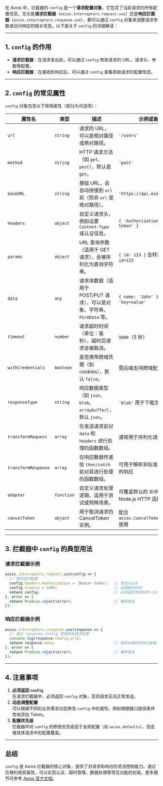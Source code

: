 在 Axios 中，拦截器的 `config` 是一个**请求配置对象**，它包含了当前请求的所有配置信息。无论是**请求拦截器**（`axios.interceptors.request.use`）还是**响应拦截器**（`axios.interceptors.response.use`），都可以通过 `config` 对象来调整请求参数或访问响应的相关信息。以下是关于 `config` 的详细解读：

---

## **1. `config` 的作用**
- **请求拦截器**：在请求发出前，可以通过 `config` 修改请求的 URL、请求头、参数等配置。
- **响应拦截器**：在接收到响应后，可以通过 `config` 查看原始请求的配置信息。

---

## **2. `config` 的常见属性**
`config` 对象包含以下常用属性（部分为可选项）：

| 属性名              | 类型       | 描述                                                         | 示例或备注                              |
| ------------------- | ---------- | ------------------------------------------------------------ | --------------------------------------- |
| `url`               | `string`   | 请求的 URL，可以是相对路径或绝对路径。                       | `'/users'`                              |
| `method`            | `string`   | HTTP 请求方法（如 `get`、`post`），默认是 `get`。            | `'post'`                                |
| `baseURL`           | `string`   | 基础 URL，会自动拼接到 `url` 前（除非 `url` 是绝对路径）。   | `'https://api.example.com'`             |
| `headers`           | `object`   | 自定义请求头，例如设置 `Content-Type` 或认证信息。           | `{ 'Authorization': 'Bearer token' }`   |
| `params`            | `object`   | URL 查询参数（适用于 GET 请求），会被序列化为查询字符串。    | `{ id: 123 }` 会转换为 `?id=123`        |
| `data`              | `any`      | 请求体数据（适用于 POST/PUT 请求），可以是对象、字符串、`FormData` 等。 | `{ name: 'John' }` 或 `'key=value'`     |
| `timeout`           | `number`   | 请求超时时间（单位：毫秒），超时后请求会被取消。             | `5000`（5 秒）                          |
| `withCredentials`   | `boolean`  | 是否携带跨域凭据（如 cookies），默认 `false`。               | 需后端支持跨域配置（CORS）              |
| `responseType`      | `string`   | 响应数据类型（如 `json`、`blob`、`arraybuffer`），默认 `json`。 | `'blob'` 用于下载文件                   |
| `transformRequest`  | `array`    | 在发送请求前对 `data` 和 `headers` 进行处理的函数数组。      | 通常用于序列化请求数据                  |
| `transformResponse` | `array`    | 在响应数据传递给 `then/catch` 前对其进行处理的函数数组。     | 可用于解析非标准 JSON 格式的响应        |
| `adapter`           | `function` | 自定义请求处理逻辑，适用于测试或特殊场景。                   | 可覆盖默认的 XHR 或 Node.js HTTP 适配器 |
| `cancelToken`       | `object`   | 用于取消请求的 CancelToken 实例。                            | 配合 `axios.CancelToken.source()` 使用  |

---

## **3. 拦截器中 `config` 的典型用法**
### **请求拦截器示例**
```javascript
axios.interceptors.request.use(config => {
  // 修改请求配置
  config.headers.Authorization = 'Bearer token';  // 添加认证头
  config.timeout = 5000;                          // 设置超时时间
  return config;                                  // 必须返回修改后的 config
}, error => {
  return Promise.reject(error);                   // 捕获错误
});
```

### **响应拦截器示例**
```javascript
axios.interceptors.response.use(response => {
  // 通过 response.config 获取原始请求配置
  console.log(response.config.url); 
  return response.data;                           // 返回处理后的响应数据
}, error => {
  return Promise.reject(error);                   // 捕获错误
});
```

---

## **4. 注意事项**
1. **必须返回 `config`**  
   在请求拦截器中，必须返回 `config` 对象，否则请求无法正常发送。
2. **动态调整配置**  
   可以根据不同的业务需求动态修改 `config` 中的属性，例如根据接口路径条件性地添加 Token。
3. **配置优先级**  
   拦截器中对 `config` 的修改优先级高于全局配置（如 `axios.defaults`），但会被具体请求中的配置覆盖。

---

## **总结**
`config` 是 Axios 拦截器的核心对象，提供了对请求和响应的灵活控制能力。通过合理利用其属性，可以实现认证、超时管理、数据处理等常见功能的封装。更多细节可参考 [Axios 官方文档](https://www.axios-http.cn/docs/req_config)。